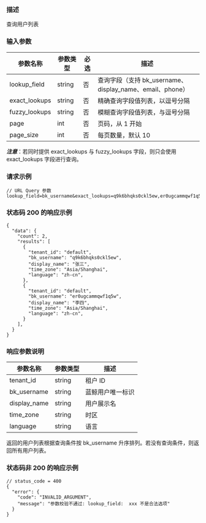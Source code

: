### 描述

查询用户列表

### 输入参数

| 参数名称          | 参数类型   | 必选 | 描述                                            |
|---------------|--------|----|-----------------------------------------------|
| lookup_field  | string | 否  | 查询字段（支持 bk_username、display_name、email、phone） |
| exact_lookups | string | 否  | 精确查询字段值列表，以逗号分隔                               |
| fuzzy_lookups | string | 否  | 模糊查询字段值列表，与逗号分隔                               |
| page          | int    | 否  | 页码，从 1 开始                                     |
| page_size     | int    | 否  | 每页数量，默认 10                                    |

***注意***：若同时提供 exact_lookups 与 fuzzy_lookups 字段，则只会使用 exact_lookups 字段进行查询。

### 请求示例

```
// URL Query 参数
lookup_field=bk_username&exact_lookups=q9k6bhqks0ckl5ew,er0ugcammqwf1q5w
```

### 状态码 200 的响应示例

```json5
{
  "data": {
    "count": 2,
    "results": [
      {
        "tenant_id": "default",
        "bk_username": "q9k6bhqks0ckl5ew",
        "display_name": "张三",
        "time_zone": "Asia/Shanghai",
        "language": "zh-cn",
      },
      {
        "tenant_id": "default",
        "bk_username": "er0ugcammqwf1q5w",
        "display_name": "李四",
        "time_zone": "Asia/Shanghai",
        "language": "zh-cn",
      }
    ],
  }
}
```

### 响应参数说明

| 参数名称         | 参数类型   | 描述       |
|--------------|--------|----------|
| tenant_id    | string | 租户 ID    |
| bk_username  | string | 蓝鲸用户唯一标识 |
| display_name | string | 用户展示名    |
| time_zone    | string | 时区       |
| language     | string | 语言       |

返回的用户列表根据查询条件按 bk_username 升序排列。若没有查询条件，则返回所有用户列表。

### 状态码非 200 的响应示例

```json5
// status_code = 400
{
  "error": {
    "code": "INVALID_ARGUMENT",
    "message": "参数校验不通过: lookup_field:  xxx 不是合法选项"
  }
}
```
